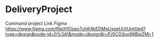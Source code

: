 # DeliveryProject
Command project 
Link Figma
https://www.figma.com/file/h1Oseo7uhK4kEDMeUxgeUU/Untitled?type=design&node-id=0%3A1&mode=design&t=PJ5C03no9KBiqZMj-1
